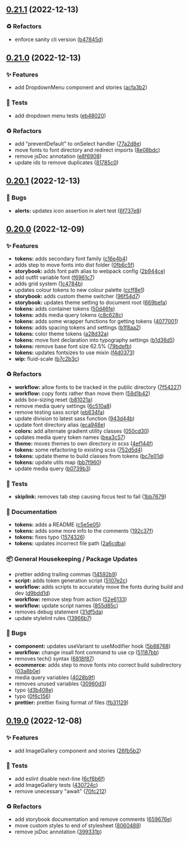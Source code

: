 ## [0.21.1](https://github.com/Open-Study-College/osc/compare/v0.21.0...v0.21.1) (2022-12-13)


### ♻️ Refactors

* enforce sanity cli version ([b47845d](https://github.com/Open-Study-College/osc/commit/b47845d052ef1e23f6d561f0dc5ae3cbd9d1541b))

## [0.21.0](https://github.com/Open-Study-College/osc/compare/v0.20.1...v0.21.0) (2022-12-13)


### ✨ Features

* add DropdownMenu component and stories ([acfa3b2](https://github.com/Open-Study-College/osc/commit/acfa3b2303b7977b8aaa47bad2da0007105175e3))


### 🧪 Tests

* add dropdown menu tests ([eb48020](https://github.com/Open-Study-College/osc/commit/eb48020bd3c734c0869e189631fa9d3ba82ffd0a))


### ♻️ Refactors

* add "preventDefault" to onSelect handler ([77a2d8e](https://github.com/Open-Study-College/osc/commit/77a2d8e54f6297dcc0d3ceb823d9451e205915f7))
* move fonts to font directory and redirect imports ([8e08bdc](https://github.com/Open-Study-College/osc/commit/8e08bdc65d06fc6267e20f7c62c20b8ef015ccde))
* remove jsDoc annotation ([e8f6908](https://github.com/Open-Study-College/osc/commit/e8f69086b3fadcc293c7c620d5f7d5bd1941772b))
* update ids to remove duplicates ([81785c0](https://github.com/Open-Study-College/osc/commit/81785c0ccad8e8e0ca49ec0a4dc170ce713015da))

## [0.20.1](https://github.com/Open-Study-College/osc/compare/v0.20.0...v0.20.1) (2022-12-13)


### 🐛 Bugs

* **alerts:** updates icon assertion in alert test ([6f737e8](https://github.com/Open-Study-College/osc/commit/6f737e84c01086ad861520e9a8e88204694fd020))

## [0.20.0](https://github.com/Open-Study-College/osc/compare/v0.19.0...v0.20.0) (2022-12-09)


### ✨ Features

* **tokens:** adds secondary font family ([c16e4b4](https://github.com/Open-Study-College/osc/commit/c16e4b4c6ffa3722de6c098f2d62e90f9ce7b419))
* adds step to move fonts into dist folder ([0fb6c5f](https://github.com/Open-Study-College/osc/commit/0fb6c5fc059f7cd76e0b76a7dcab821d991cc1af))
* **storybook:** adds font path alias to webpack config ([2b944ce](https://github.com/Open-Study-College/osc/commit/2b944ce3fd309e3e235023b6ae2c7b4de1ee49fe))
* add outfit variable font ([f6961c7](https://github.com/Open-Study-College/osc/commit/f6961c7fa993fb8f559e9ed1b3c17850790665cb))
* adds grid system ([1c4784b](https://github.com/Open-Study-College/osc/commit/1c4784ba927c513de5856e85616dab12cde51fca))
* updates colour tokens to new colour palette ([ccff8e1](https://github.com/Open-Study-College/osc/commit/ccff8e125a7fad75fd2f709d32e20b40be0d7fff))
* **storybook:** adds custom theme switcher ([96f54d7](https://github.com/Open-Study-College/osc/commit/96f54d7dca3f61c7f29445e17efdb6e1769b2f57))
* **storybook:** updates theme setting to document root ([669befa](https://github.com/Open-Study-College/osc/commit/669befaed9baa913b9f42f41909796b7397b4528))
* **tokens:** adds container tokens ([50d46fe](https://github.com/Open-Study-College/osc/commit/50d46fe027797ad88a22c7688b227d29192797ff))
* **tokens:** adds media query tokens ([c8c628c](https://github.com/Open-Study-College/osc/commit/c8c628c153b879599bd0525fb6e0e960ff3717ff))
* **tokens:** adds some wrapper functions for getting tokens ([4077001](https://github.com/Open-Study-College/osc/commit/407700163bd3227cbb17497d8de5dddd3561dc10))
* **tokens:** adds spacing tokens and settings ([b1f8aa2](https://github.com/Open-Study-College/osc/commit/b1f8aa2797119eb4ab56bf7c4d6756b5bc609c03))
* **tokens:** color theme tokens ([a28d32a](https://github.com/Open-Study-College/osc/commit/a28d32af6de1b6e216c1d3a45cc67d9cfef0324d))
* **tokens:** move font declaration into typography settings ([b1d36d5](https://github.com/Open-Study-College/osc/commit/b1d36d51774f07dc5e313631b3225f3fbc1a2b05))
* **tokens:** remove base font size 62.5% ([79bdefb](https://github.com/Open-Study-College/osc/commit/79bdefba11499be526e4fb229b2d675eb3715629))
* **tokens:** updates fontsizes to use mixin ([f4d0373](https://github.com/Open-Study-College/osc/commit/f4d0373751ed087690bb60c6bd79b95e25319eca))
* **wip:** fluid-scale ([b7c2b3c](https://github.com/Open-Study-College/osc/commit/b7c2b3c89f0905ccbcd0809a0825902059399e0f))


### ♻️ Refactors

* **workflow:** allow fonts to be tracked in the public directory ([7f54227](https://github.com/Open-Study-College/osc/commit/7f54227c16918de14406a3cac1029f865ed116c2))
* **workflow:** copy fonts rather than move them ([58d1b42](https://github.com/Open-Study-College/osc/commit/58d1b4274d020b959de5193eca520c387447fe5a))
* adds box-sizing reset ([b81021a](https://github.com/Open-Study-College/osc/commit/b81021afd5fac75a57fc142470330b4697318c22))
* remove media query settings ([6c510a8](https://github.com/Open-Study-College/osc/commit/6c510a86d8558ed7353c9bde2fe6d4f383b843a4))
* remove testing sass script ([eb634fa](https://github.com/Open-Study-College/osc/commit/eb634faa58efdf2eabbd089f91ce682db5eb70c2))
* update division to latest sass function ([943d44b](https://github.com/Open-Study-College/osc/commit/943d44be4b1241d3ab1b88ee51d57570b2ef0d4c))
* update font directory alias ([eca948e](https://github.com/Open-Study-College/osc/commit/eca948ee49f6a55fed64750c9427b59178d9970b))
* **colors:** add alternate gradient utility classes ([050cd30](https://github.com/Open-Study-College/osc/commit/050cd30da72f126f345fa11d27c63f095a9baebb))
* updates media query token names ([bea3c57](https://github.com/Open-Study-College/osc/commit/bea3c5787c6af13e8401a4c4dc6047d5ca7e06d6))
* **theme:** moves themes to own directory in scss ([4ef144f](https://github.com/Open-Study-College/osc/commit/4ef144f30fdc4f5d937c88ba79cab6660f6f3d09))
* **tokens:** some refactoring to existing scss ([752d5d4](https://github.com/Open-Study-College/osc/commit/752d5d44636f084d16de1d582c02925d059e1d1e))
* **tokens:** update theme to build classes from tokens ([bc7e01d](https://github.com/Open-Study-College/osc/commit/bc7e01dd121c6bcbc62d7bf2325be45cfdf01210))
* **tokens:** update utils map ([bb7f960](https://github.com/Open-Study-College/osc/commit/bb7f9602bb97bf149a9481806a322e3f464cb075))
* update media query ([b0739b3](https://github.com/Open-Study-College/osc/commit/b0739b3c900f535cf2c4ae18e79a3988b413c279))


### 🧪 Tests

* **skiplink:** removes tab step causing focus test to fail ([1bb7679](https://github.com/Open-Study-College/osc/commit/1bb7679adb1d32509dc1046d5acc1342ad98809e))


### 📝 Documentation

* **tokens:** adds a README ([c5e5e05](https://github.com/Open-Study-College/osc/commit/c5e5e05c768a5ae396beaa24eb3408f3baa00f0d))
* **tokens:** adds some more info to the comments ([192c37f](https://github.com/Open-Study-College/osc/commit/192c37f3f5553bdc244587ae6e435bdc19ef56dd))
* **tokens:** fixes typo ([1574326](https://github.com/Open-Study-College/osc/commit/15743267fa4747e8fc35678884c9beae8bd08b40))
* **tokens:** updates incorrect file path ([2a6cdba](https://github.com/Open-Study-College/osc/commit/2a6cdba9f92f38a07a2622e565e1228570b095a2))


### 📦 General Housekeeping / Package Updates

* prettier adding trailing commas ([14592b9](https://github.com/Open-Study-College/osc/commit/14592b9c183a85d370eea339c3d0206effd2998e))
* **script:** adds token generation script ([5107e2c](https://github.com/Open-Study-College/osc/commit/5107e2c8d1b970ecd6bd04704ae689284a659e36))
* **workflow:** adds scripts to accurately move the fonts during build and dev ([d9bdd1d](https://github.com/Open-Study-College/osc/commit/d9bdd1d971035c74f2d6abbafa364498a2eaf7fa))
* **workflow:** remove step from action ([52e6133](https://github.com/Open-Study-College/osc/commit/52e61339b50e98ba4c069b251cb1e5d34189adf4))
* **workflow:** update script names ([855d85c](https://github.com/Open-Study-College/osc/commit/855d85c98440381c6b527b0dbdeb2c06f758971b))
* removes debug statement ([31df5da](https://github.com/Open-Study-College/osc/commit/31df5da95ec0b2f446e66a9240dcc78bc899f3b3))
* update stylelint rules ([13966b7](https://github.com/Open-Study-College/osc/commit/13966b7e5cd95b2cbe3b45586f34b3ca55811d60))


### 🐛 Bugs

* **component:** updates useVariant to useModifier hook ([5b88768](https://github.com/Open-Study-College/osc/commit/5b88768ad0e08a4ecbf8e12f83bc50b623e30191))
* **workflow:** change insall font command to use cp ([51187bb](https://github.com/Open-Study-College/osc/commit/51187bb999ed59e48376629f8c11105afb559489))
* removes tech() syntax ([6818f87](https://github.com/Open-Study-College/osc/commit/6818f87613192af739872d57d76dcb6d3a13fe29))
* **ecommerce:** adds step to move fonts into correct build subdirectory ([03a8b0e](https://github.com/Open-Study-College/osc/commit/03a8b0e310e03395a067267d0ef66a8d323b3cb2))
* media query variables ([4028b9f](https://github.com/Open-Study-College/osc/commit/4028b9f82f4203fc410a4d4e58016c935380b394))
* removes unused variables ([30960d3](https://github.com/Open-Study-College/osc/commit/30960d36cf33cf3e299491bc114323d83ac75099))
* typo ([d3b408e](https://github.com/Open-Study-College/osc/commit/d3b408e8faae2f56665788dc0c75afb0669201e8))
* typo ([0f6c156](https://github.com/Open-Study-College/osc/commit/0f6c156aad1a13bbc98d0ab04530735cbc9174cd))
* **prettier:** prettier fixing format of files ([fb31129](https://github.com/Open-Study-College/osc/commit/fb311291db0e9b68c3c932c9a0999686855d20e5))

## [0.19.0](https://github.com/Open-Study-College/osc/compare/v0.18.0...v0.19.0) (2022-12-08)


### ✨ Features

* add ImageGallery component and stories ([26fb5b2](https://github.com/Open-Study-College/osc/commit/26fb5b28b76f39e7d9d7ea56924fddf165e25c45))


### 🧪 Tests

* add eslint disable next-line ([6cf6b6f](https://github.com/Open-Study-College/osc/commit/6cf6b6f78dea93bc111b7444fbb9dcaea7c7dbf8))
* add ImageGallery tests ([430724c](https://github.com/Open-Study-College/osc/commit/430724ca7102be5db1e098bf837f0234fc239504))
* remove unecessary "await" ([70fc212](https://github.com/Open-Study-College/osc/commit/70fc212ea39df963d0f599a6153b47b001f88f18))


### ♻️ Refactors

* add storybook documentation and remove comments ([659676e](https://github.com/Open-Study-College/osc/commit/659676ef0f21e16cff23cce90fa2fff5c31f1a89))
* move custom styles to end of stylesheet ([8060488](https://github.com/Open-Study-College/osc/commit/806048856cea583e9d9a76b8d0c25ce1503b6c60))
* remove jsDoc annotation ([399331b](https://github.com/Open-Study-College/osc/commit/399331bbf95b4dfb26826e3a73c4331a84d372f5))

